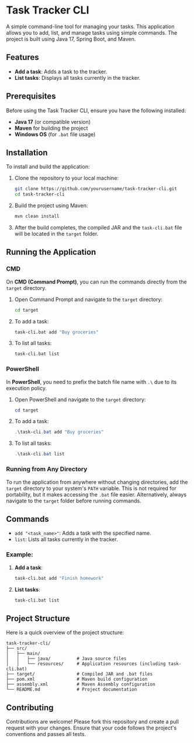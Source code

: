 # Task Tracker CLI

A simple command-line tool for managing your tasks. This application allows you to add, list, and manage tasks using simple commands. The project is built using Java 17, Spring Boot, and Maven.

## Features

- **Add a task**: Adds a task to the tracker.
- **List tasks**: Displays all tasks currently in the tracker.

## Prerequisites

Before using the Task Tracker CLI, ensure you have the following installed:

- **Java 17** (or compatible version)
- **Maven** for building the project
- **Windows OS** (for `.bat` file usage)

## Installation

To install and build the application:

1. Clone the repository to your local machine:
   ```bash
   git clone https://github.com/yourusername/task-tracker-cli.git
   cd task-tracker-cli
   ```

2. Build the project using Maven:
   ```bash
   mvn clean install
   ```

3. After the build completes, the compiled JAR and the `task-cli.bat` file will be located in the `target` folder.

## Running the Application

### CMD

On **CMD (Command Prompt)**, you can run the commands directly from the `target` directory.

1. Open Command Prompt and navigate to the `target` directory:
   ```cmd
   cd target
   ```

2. To add a task:
   ```cmd
   task-cli.bat add "Buy groceries"
   ```

3. To list all tasks:
   ```cmd
   task-cli.bat list
   ```

### PowerShell

In **PowerShell**, you need to prefix the batch file name with `.\` due to its execution policy.

1. Open PowerShell and navigate to the `target` directory:
   ```powershell
   cd target
   ```

2. To add a task:
   ```powershell
   .\task-cli.bat add "Buy groceries"
   ```

3. To list all tasks:
   ```powershell
   .\task-cli.bat list
   ```

### Running from Any Directory

To run the application from anywhere without changing directories, add the `target` directory to your system's `PATH` variable. This is not required for portability, but it makes accessing the `.bat` file easier. Alternatively, always navigate to the `target` folder before running commands.

## Commands

- `add "<task_name>"`: Adds a task with the specified name.
- `list`: Lists all tasks currently in the tracker.

### Example:

1. **Add a task**:
   ```cmd
   task-cli.bat add "Finish homework"
   ```

2. **List tasks**:
   ```cmd
   task-cli.bat list
   ```

## Project Structure

Here is a quick overview of the project structure:

```
task-tracker-cli/
├── src/
│   ├── main/
│   │   ├── java/          # Java source files
│   │   └── resources/     # Application resources (including task-cli.bat)
├── target/                # Compiled JAR and .bat files
├── pom.xml                # Maven build configuration
├── assembly.xml           # Maven Assembly configuration
└── README.md              # Project documentation
```

## Contributing

Contributions are welcome! Please fork this repository and create a pull request with your changes. Ensure that your code follows the project's conventions and passes all tests.
